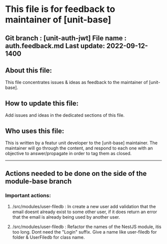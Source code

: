# This file is for feedback to maintainer of [unit-base]

Git branch : [unit-auth-jwt]
File name  : auth.feedback.md
Last update: 2022-09-12-1400
---------------------------------------------------------

## About this file:
This file concentrates issues & ideas as feedback to the maintainer of [unit-base].

## How to update this file:
Add issues and ideas in the dedicated sections of this file.

## Who uses this file:
This is written by a featur unit developer to the [unit-base] maintainer.
The maintainer will go through the content, and respond to each one with an objective to
  answer/propagate in order to tag them as closed.


---------------------------------------------------------
## Actions needed to be done on the side of the module-base branch

### Important actions:
1. /src/modules/user-filedb : In create a new user add validation that the email doesnt already exist to some other user, if it does return an error that the email is already being used by another user.

2. /src/modules/user-filedb : Refactor the names of the NestJS module, itis too long. Dont need the "Login" suffix. Give a name like user-filedb for folder & UserFiledb for class name.
